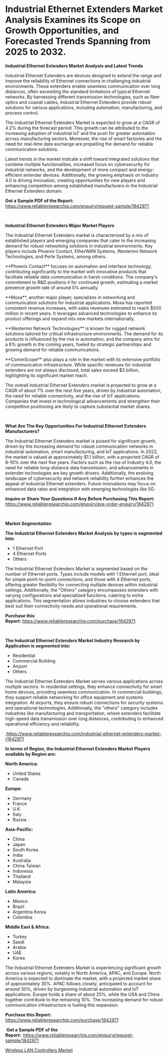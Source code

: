 <p><h1>Industrial Ethernet Extenders Market Analysis Examines its Scope on Growth Opportunities, and Forecasted Trends Spanning from 2025 to 2032.</h1></p><p><strong>Industrial Ethernet Extenders Market Analysis and Latest Trends</strong></p>
<p><p>Industrial Ethernet Extenders are devices designed to extend the range and improve the reliability of Ethernet connections in challenging industrial environments. These extenders enable seamless communication over long distances, often exceeding the standard limitations of typical Ethernet networks. By harnessing different transmission technologies, such as fiber optics and coaxial cables, Industrial Ethernet Extenders provide robust solutions for various applications, including automation, manufacturing, and process control.</p><p>The Industrial Ethernet Extenders Market is expected to grow at a CAGR of 4.2% during the forecast period. This growth can be attributed to the increasing adoption of industrial IoT and the push for greater automation across manufacturing sectors. Moreover, the rise of smart factories and the need for real-time data exchange are propelling the demand for reliable communication solutions.</p><p>Latest trends in the market indicate a shift toward integrated solutions that combine multiple functionalities, increased focus on cybersecurity for industrial networks, and the development of more compact and energy-efficient extender devices. Additionally, the growing emphasis on Industry 4.0 is driving innovation, creating opportunities for new players and enhancing competition among established manufacturers in the Industrial Ethernet Extenders domain.</p></p>
<p><strong>Get a Sample PDF of the Report:&nbsp;</strong> <a href="https://www.reliableresearchiq.com/enquiry/request-sample/1642971?utm_campaign=2042&utm_medium=2&utm_source=Github&utm_content=ia&utm_term=15022025&utm_id=industrial-ethernet-extenders">https://www.reliableresearchiq.com/enquiry/request-sample/1642971</a></p>
<p>&nbsp;</p>
<p><strong>Industrial Ethernet Extenders Major Market Players</strong></p>
<p><p>The Industrial Ethernet Extenders market is characterized by a mix of established players and emerging companies that cater to the increasing demand for robust networking solutions in industrial environments. Key players include Phoenix Contact, EtherWAN Systems, Westermo Network Technologies, and Perle Systems, among others.</p><p>**Phoenix Contact** focuses on automation and interface technology, contributing significantly to the market with innovative products that facilitate reliable data communication in harsh conditions. The company's commitment to R&D positions it for continued growth, estimating a market presence growth rate of around 5% annually.</p><p>**Moxa**, another major player, specializes in networking and communication solutions for industrial applications. Moxa has reported consistent revenue increases, with sales revenues estimated to reach $500 million in recent years. It leverages advanced technologies to enhance its product offerings and expand into new markets internationally.</p><p>**Westermo Network Technologies** is known for rugged network solutions tailored for critical infrastructure environments. The demand for its products is influenced by the rise in automation, and the company aims for a 6% growth in the coming years, fueled by strategic partnerships and growing demand for reliable communications.</p><p>**CommScope** also plays a role in the market with its extensive portfolio of communication infrastructure. While specific revenues for industrial extenders are not always disclosed, total sales exceed $3 billion, highlighting its significant market reach.</p><p>The overall Industrial Ethernet Extenders market is projected to grow at a CAGR of about 7% over the next five years, driven by industrial automation, the need for reliable connectivity, and the rise of IoT applications. Companies that invest in technological advancements and strengthen their competitive positioning are likely to capture substantial market shares.</p></p>
<p>&nbsp;</p>
<p><strong>What Are The Key Opportunities For Industrial Ethernet Extenders Manufacturers?</strong></p>
<p><p>The Industrial Ethernet Extenders market is poised for significant growth, driven by the increasing demand for robust communication networks in industrial automation, smart manufacturing, and IoT applications. In 2023, the market is valued at approximately $1.1 billion, with a projected CAGR of 8-10% over the next five years. Factors such as the rise of Industry 4.0, the need for reliable long-distance data transmission, and advancements in extender technologies are key growth drivers. Additionally, the evolving landscape of cybersecurity and network reliability further enhances the appeal of industrial Ethernet extenders. Future innovations may focus on enhanced data rates and integration with emerging technologies like 5G.</p></p>
<p><strong>Inquire or Share Your Questions If Any Before Purchasing This Report:</strong> <a href="https://www.reliableresearchiq.com/enquiry/pre-order-enquiry/1642971?utm_campaign=2042&utm_medium=2&utm_source=Github&utm_content=ia&utm_term=15022025&utm_id=industrial-ethernet-extenders">https://www.reliableresearchiq.com/enquiry/pre-order-enquiry/1642971</a></p>
<p>&nbsp;</p>
<p><strong>Market Segmentation</strong></p>
<p><strong>The Industrial Ethernet Extenders Market Analysis by types is segmented into:</strong></p>
<p><ul><li>1 Ethernet Port</li><li>4 Ethernet Ports</li><li>Others</li></ul></p>
<p><p>The Industrial Ethernet Extenders Market is segmented based on the number of Ethernet ports. Types include models with 1 Ethernet port, ideal for simple point-to-point connections, and those with 4 Ethernet ports, offering greater flexibility for connecting multiple devices within industrial settings. Additionally, the "Others" category encompasses extenders with varying configurations and specialized functions, catering to niche applications. This segmentation allows industries to choose extenders that best suit their connectivity needs and operational requirements.</p></p>
<p><strong>Purchase this Report:&nbsp;</strong><a href="https://www.reliableresearchiq.com/purchase/1642971?utm_campaign=2042&utm_medium=2&utm_source=Github&utm_content=ia&utm_term=15022025&utm_id=industrial-ethernet-extenders">https://www.reliableresearchiq.com/purchase/1642971</a></p>
<p>&nbsp;</p>
<p><strong>The Industrial Ethernet Extenders Market Industry Research by Application is segmented into:</strong></p>
<p><ul><li>Residential</li><li>Commercial Building</li><li>Airport</li><li>Others</li></ul></p>
<p><p>The Industrial Ethernet Extenders Market serves various applications across multiple sectors. In residential settings, they enhance connectivity for smart home devices, providing seamless communication. In commercial buildings, they support reliable networking for office equipment and systems integration. At airports, they ensure robust connections for security systems and operational technologies. Additionally, the "others" category includes industries like manufacturing and transportation, where extenders facilitate high-speed data transmission over long distances, contributing to enhanced operational efficiency and reliability.</p></p>
<p><a href="https://www.reliableresearchiq.com/industrial-ethernet-extenders-market-r1642971?utm_campaign=2042&utm_medium=2&utm_source=Github&utm_content=ia&utm_term=15022025&utm_id=industrial-ethernet-extenders">&nbsp;https://www.reliableresearchiq.com/industrial-ethernet-extenders-market-r1642971</a></p>
<p><strong>In terms of Region, the Industrial Ethernet Extenders Market Players available by Region are:</strong></p>
<p>
    <p> <strong> North America: </strong>
        <ul>
            <li>United States</li>
            <li>Canada</li>
        </ul>
        </p> 
    <p> <strong> Europe: </strong>
        <ul>
            <li>Germany</li>
            <li>France</li>
            <li>U.K.</li>
            <li>Italy</li>
            <li>Russia</li>
        </ul>
        </p> 
    <p> <strong> Asia-Pacific: </strong>
        <ul>
            <li>China</li>
            <li>Japan</li>
            <li>South Korea</li>
            <li>India</li>
            <li>Australia</li>
            <li>China Taiwan</li>
            <li>Indonesia</li>
            <li>Thailand</li>
            <li>Malaysia</li>
        </ul>
        </p> 
    <p> <strong> Latin America: </strong>
        <ul>
            <li>Mexico</li>
            <li>Brazil</li>
            <li>Argentina Korea</li>
            <li>Colombia</li>
        </ul>
        </p> 
    <p> <strong> Middle East & Africa: </strong>
        <ul>
            <li>Turkey</li>
            <li>Saudi</li>
            <li>Arabia</li>
            <li>UAE</li>
            <li>Korea</li>
        </ul>
    </p>
    </p>
<p><p>The Industrial Ethernet Extenders Market is experiencing significant growth across various regions, notably in North America, APAC, and Europe. North America is expected to dominate the market, with a projected market share of approximately 35%. APAC follows closely, anticipated to account for around 30%, driven by burgeoning industrial automation and IoT applications. Europe holds a share of about 25%, while the USA and China together contribute to the remaining 10%. The increasing demand for robust communication infrastructure is fueling this expansion.</p></p>
<p><strong>Purchase this Report: </strong><a href="https://www.reliableresearchiq.com/purchase/1642971?utm_campaign=2042&utm_medium=2&utm_source=Github&utm_content=ia&utm_term=15022025&utm_id=industrial-ethernet-extenders">https://www.reliableresearchiq.com/purchase/1642971</a></p>
<p>&nbsp;<strong>Get a Sample PDF of the Report:&nbsp;&nbsp;</strong><a href="https://www.reliableresearchiq.com/enquiry/request-sample/1642971?utm_campaign=2042&utm_medium=2&utm_source=Github&utm_content=ia&utm_term=15022025&utm_id=industrial-ethernet-extenders">https://www.reliableresearchiq.com/enquiry/request-sample/1642971</a></p>
<p><strong></strong></p>
<p><p><a href="https://github.com/rodinayygacklezi/Market-Research-Report-List-1/blob/main/wireless-lan-controllers-market.md?utm_campaign=2042&utm_medium=2&utm_source=Github&utm_content=ia&utm_term=15022025&utm_id=industrial-ethernet-extenders">Wireless LAN Controllers Market</a></p></p>